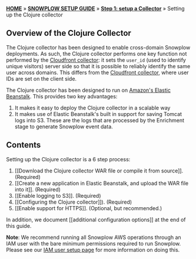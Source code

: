 [**HOME**](Home) » [**SNOWPLOW SETUP GUIDE**](Setting-up-Snowplow) » [**Step 1: setup a Collector**](Setting-up-a-Collector) » Setting up the Clojure collector

## Overview of the Clojure Collector

The Clojure collector has been designed to enable cross-domain Snowplow deployments. As such, the Clojure collector performs one key function not performed by the [Cloudfront collector](Setting-up-the-Cloudfront-collector): it sets the `user_id` (used to identify unique visitors) server side so that it is possible to reliably identify the same user across domains. This differs from the [Cloudfront collector](Setting-up-the-Cloudfront-collector), where user IDs are set on the client side.

The Clojure collector has been designed to run on [Amazon's Elastic Beanstalk][eb]. This provides two key advantages:

1. It makes it easy to deploy the Clojure collector in a scalable way
2. It makes use of Elastic Beanstalk's built in support for saving Tomcat logs into S3. These are the logs that are processed by the Enrichment stage to generate Snowplow event data.

## Contents

Setting up the Clojure collector is a 6 step process:

1. [[Download the Clojure collector WAR file or compile it from source]]. (Required)  
2. [[Create a new application in Elastic Beanstalk, and upload the WAR file into it]]. (Required)  
3. [[Enable logging to S3]]. (Required)  
4. [[Configuring the Clojure collector]]). (Required)
5. [[Enable support for HTTPS]]. (Optional, but recommended.)  


In addition, we document [[additional configuration options]] at the end of this guide.

**Note**: We recommend running all Snowplow AWS operations through an IAM user with the bare minimum permissions required to run Snowplow. Please see our [IAM user setup page](IAM-setup) for more information on doing this.


[eb]: http://aws.amazon.com/elasticbeanstalk/

